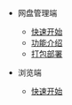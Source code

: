 * 网盘管理端
  
  * [快速开始](/zh-cn/admin/quickstart.md)
  * [功能介绍](/zh-cn/admin/function-instructions.md)
  * [打包部署](/zh-cn/admin/release-deploy.md)
  
* 浏览端
  
  * [快速开始](/zh-cn/viewer/quickstart.md)

